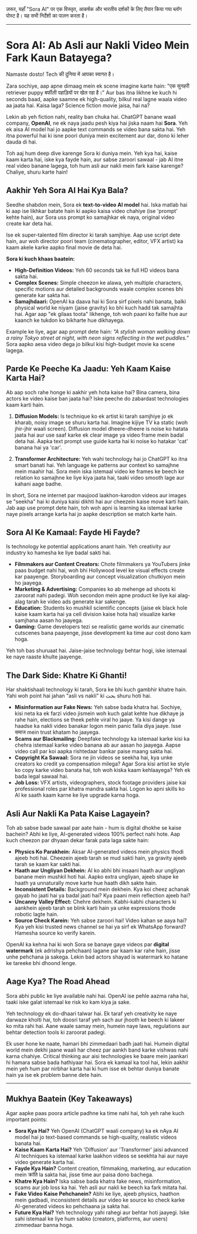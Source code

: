 ज़रूर, यहाँ "Sora AI" पर एक विस्तृत, आकर्षक और भारतीय दर्शकों के लिए तैयार किया गया ब्लॉग पोस्ट है। यह सभी निर्देशों का पालन करता है।

***

# Sora AI: Ab Asli aur Nakli Video Mein Fark Kaun Batayega?

Namaste dosto! Tech की दुनिया में आपका स्वागत है।

Zara sochiye, aap apne dimaag mein ek scene imagine karte hain: "एक सुनहरी retriever puppy बर्फीली पहाड़ियों पर खेल रहा है।" Aur bas itna likhne ke kuch hi seconds baad, aapke saamne ek high-quality, bilkul real lagne waala video aa jaata hai. Kaisa laga? Science fiction movie jaisa, hai na?

Lekin ab yeh fiction nahi, reality ban chuka hai. ChatGPT banane waali company, **OpenAI**, ne ek naya jaadu pesh kiya hai jiska naam hai **Sora**. Yeh ek aisa AI model hai jo aapke text commands se video bana sakta hai. Yeh itna powerful hai ki isne poori duniya mein excitement aur dar, dono ki leher dauda di hai.

Toh aaj hum deep dive karenge Sora ki duniya mein. Yeh kya hai, kaise kaam karta hai, iske kya fayde hain, aur sabse zaroori sawaal - jab AI itne real video banane lagega, toh hum asli aur nakli mein fark kaise karenge? Chaliye, shuru karte hain!

## Aakhir Yeh Sora AI Hai Kya Bala?

Seedhe shabdon mein, Sora ek **text-to-video AI model** hai. Iska matlab hai ki aap ise likhkar batate hain ki aapko kaisa video chahiye (ise 'prompt' kehte hain), aur Sora uss prompt ko samajhkar ek naya, original video create kar deta hai.

Ise ek super-talented film director ki tarah samjhiye. Aap use script dete hain, aur woh director poori team (cinematographer, editor, VFX artist) ka kaam akele karke aapko final movie de deta hai.

**Sora ki kuch khaas baatein:**

-   **High-Definition Videos:** Yeh 60 seconds tak ke full HD videos bana sakta hai.
-   **Complex Scenes:** Simple cheezon ke alawa, yeh multiple characters, specific motions aur detailed backgrounds waale complex scenes bhi generate kar sakta hai.
-   **Samajhdaari:** OpenAI ka daava hai ki Sora sirf pixels nahi banata, balki physical world ke niyam (jaise gravity) ko bhi kuch hadd tak samajhta hai. Agar aap "ek gilaas toota" likhenge, toh woh paani ko failte hue aur kaanch ke tukdon ko bikharte hue dikhayega.

Example ke liye, agar aap prompt dete hain: *"A stylish woman walking down a rainy Tokyo street at night, with neon signs reflecting in the wet puddles."* Sora aapko aesa video dega jo bilkul kisi high-budget movie ka scene lagega.

## Parde Ke Peeche Ka Jaadu: Yeh Kaam Kaise Karta Hai?

Ab aap soch rahe honge ki aakhir yeh hota kaise hai? Bina camera, bina actors ke video kaise ban jaata hai? Iske peeche do zabardast technologies kaam karti hain.

1.  **Diffusion Models:** Is technique ko ek artist ki tarah samjhiye jo ek kharab, noisy image se shuru karta hai. Imagine kijiye TV ka static (woh jhir-jhir waali screen). Diffusion model dheere-dheere is noise ko hatata jaata hai aur use saaf karke ek clear image ya video frame mein badal deta hai. Aapka text prompt use guide karta hai ki noise ko hatakar 'cat' banana hai ya 'car'.

2.  **Transformer Architecture:** Yeh wahi technology hai jo ChatGPT ko itna smart banati hai. Yeh language ke patterns aur context ko samajhne mein maahir hai. Sora mein iska istemaal video ke frames ke beech ke relation ko samajhne ke liye kiya jaata hai, taaki video smooth lage aur kahani aage badhe.

In short, Sora ne internet par maujood laakhon-karodon videos aur images se "seekha" hai ki duniya kaisi dikhti hai aur cheezein kaise move karti hain. Jab aap use prompt dete hain, toh woh apni is learning ka istemaal karke naye pixels arrange karta hai jo aapke description se match karte hain.

## Sora AI Ke Kamaal: Fayde Hi Fayde?

Is technology ke potential applications anant hain. Yeh creativity aur industry ko hamesha ke liye badal sakti hai.

-   **Filmmakers aur Content Creators:** Chote filmmakers ya YouTubers jinke paas budget nahi hai, woh bhi Hollywood level ke visual effects create kar paayenge. Storyboarding aur concept visualization chutkiyon mein ho jaayega.
-   **Marketing & Advertising:** Companies ko ab mehenge ad shoots ki zaroorat nahi padegi. Woh secondon mein apne product ke liye kai alag-alag tarah ke video ads generate kar sakenge.
-   **Education:** Students ko mushkil scientific concepts (jaise ek black hole kaise kaam karta hai ya cell division kaise hota hai) visualize karke samjhana aasan ho jaayega.
-   **Gaming:** Game developers tezi se realistic game worlds aur cinematic cutscenes bana paayenge, jisse development ka time aur cost dono kam hoga.

Yeh toh bas shuruaat hai. Jaise-jaise technology behtar hogi, iske istemaal ke naye raaste khulte jaayenge.

## The Dark Side: Khatre Ki Ghanti!

Har shaktishaali technology ki tarah, Sora ke bhi kuch gambhir khatre hain. Yahi woh point hai jahan "asli vs nakli" ki بحث shuru hoti hai.

-   **Misinformation aur Fake News:** Yeh sabse bada khatra hai. Sochiye, kisi neta ka ek farzi video jismein woh kuch galat kehte hue dikhaye ja rahe hain, elections se theek pehle viral ho jaaye. Ya kisi dange ya haadse ka nakli video banakar logon mein panic faila diya jaaye. Isse समाज mein trust khatam ho jaayega.
-   **Scams aur Blackmailing:** Deepfake technology ka istemaal karke kisi ka chehra istemaal karke video banana ab aur aasan ho jaayega. Aapse video call par koi aapka rishtedaar bankar paise maang sakta hai.
-   **Copyright Ka Sawaal:** Sora ne jin videos se seekha hai, kya unke creators ko credit ya compensation milega? Agar Sora kisi artist ke style ko copy karke video banata hai, toh woh kiska kaam kehlaayega? Yeh ek bada legal sawaal hai.
-   **Job Loss:** VFX artists, videographers, stock footage providers jaise kai professional roles par khatra mandra sakta hai. Logon ko apni skills ko AI ke saath kaam karne ke liye upgrade karna hoga.

## Asli Aur Nakli Ka Pata Kaise Lagayein?

Toh ab sabse bade sawaal par aate hain - hum is digital dhokhe se kaise bachein? Abhi ke liye, AI-generated videos 100% perfect nahi hote. Aap kuch cheezon par dhyaan dekar farak pata laga sakte hain:

-   **Physics Ko Parakhein:** Aksar AI-generated videos mein physics thodi ajeeb hoti hai. Cheezein ajeeb tarah se mud sakti hain, ya gravity ajeeb tarah se kaam kar sakti hai.
-   **Haath aur Ungliyan Dekhein:** AI ko abhi bhi insaani haath aur ungliyan banane mein mushkil hoti hai. Aapko extra ungliyan, ajeeb shape ke haath ya unnaturally move karte hue haath dikh sakte hain.
-   **Inconsistent Details:** Background mein dekhein. Kya koi cheez achanak gayab ho jaati hai ya badal jaati hai? Kya paani mein reflection ajeeb hai?
-   **Uncanny Valley Effect:** Chehre dekhein. Kabhi-kabhi characters ki aankhein ajeeb tarah se blink karti hain ya unke expressions thode robotic lagte hain.
-   **Source Check Karein:** Yeh sabse zaroori hai! Video kahan se aaya hai? Kya yeh kisi trusted news channel se hai ya sirf ek WhatsApp forward? Hamesha source ko verify karein.

OpenAI ka kehna hai ki woh Sora se banaye gaye videos par **digital watermark** (ek adrishya pehchaan) lagane par kaam kar rahe hain, jisse unhe pehchana ja sakega. Lekin bad actors shayad is watermark ko hatane ke tareeke bhi dhoond lenge.

## Aage Kya? The Road Ahead

Sora abhi public ke liye available nahi hai. OpenAI ise pehle aazma raha hai, taaki iske galat istemaal ke risk ko kam kiya ja sake.

Yeh technology ek do-dhaari talwar hai. Ek taraf yeh creativity ke naye darwaze kholti hai, toh doosri taraf yeh sach aur jhooth ke beech ki lakeer ko mita rahi hai. Aane waale samay mein, humein naye laws, regulations aur behtar detection tools ki zaroorat padegi.

Ek user hone ke naate, hamari bhi zimmedaari badh jaati hai. Humein digital world mein dekhi jaane waali har cheez par aankh band karke vishwas nahi karna chahiye. Critical thinking aur aisi technologies ke baare mein jaankari hi hamara sabse bada hathiyaar hai. Sora ek kamaal ka tool hai, lekin aakhir mein yeh hum par nirbhar karta hai ki hum isse ek behtar duniya banate hain ya ise ek problem banne dete hain.

***

## Mukhya Baatein (Key Takeaways)

Agar aapke paas poora article padhne ka time nahi hai, toh yeh rahe kuch important points:

-   **Sora Kya Hai?** Yeh OpenAI (ChatGPT waali company) ka ek nAya AI model hai jo text-based commands se high-quality, realistic videos banata hai.
-   **Kaise Kaam Karta Hai?** Yeh 'Diffusion' aur 'Transformer' jaisi advanced AI techniques ka istemaal karke laakhon videos se seekhta hai aur naye video generate karta hai.
-   **Fayde Kya Hain?** Content creation, filmmaking, marketing, aur education mein क्रांति la sakta hai, jisse time aur paisa dono bachega.
-   **Khatre Kya Hain?** Iska sabse bada khatra fake news, misinformation, scams aur job loss ka hai. Yeh asli aur nakli ke beech ka fark mitata hai.
-   **Fake Video Kaise Pehchanein?** Abhi ke liye, ajeeb physics, haathon mein gadbadi, inconsistent details aur video ke source ko check karke AI-generated videos ko pehchaana ja sakta hai.
-   **Future Kya Hai?** Yeh technology yahi rahegi aur behtar hoti jaayegi. Iske sahi istemaal ke liye hum sabko (creators, platforms, aur users) zimmedaar banna hoga.
